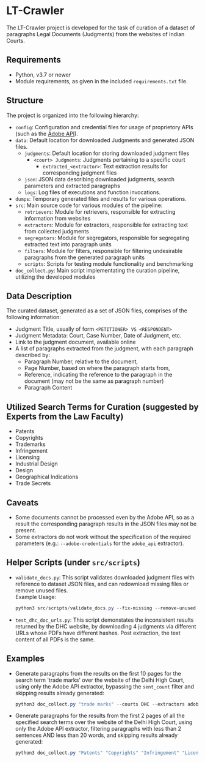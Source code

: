 # LT-Crawler

The LT-Crawler project is developed for the task of curation of a dataset of paragraphs
Legal Documents (Judgments) from the websites of Indian Courts.

## Requirements

- Python, v3.7 or newer
- Module requirements, as given in the included `requirements.txt` file.

## Structure

The project is organized into the following hierarchy:

- `config`: Configuration and credential files for usage of proprietory APIs (such as the [Adobe API](AdobePDFExtractAPI.md)).
- `data`: Default location for downloaded Judgments and generated JSON files.
  - `judgments`: Default location for storing downloaded judgment files
    - `<court> Judgments`: Judgments pertaining to a specific court
      - `extracted_<extractor>`: Text extraction results for corresponding judgment files
  - `json`: JSON data describing downloaded judgments, search parameters and extracted paragraphs
  - `logs`: Log files of executions and function invocations.
- `dumps`: Temporary generated files and results for various operations.
- `src`: Main source code for various modules of the pipeline:
  - `retrievers`: Module for retrievers, responsible for extracting information from websites
  - `extractors`: Module for extractors, responsible for extracting text from collected judgments
  - `segregators`: Module for segregators, responsible for segregating extracted text into paragraph units
  - `filters`: Module for filters, responsible for filtering undesirable paragraphs from the generated paragraph units
  - `scripts`: Scripts for testing module functionality and benchmarking
- `doc_collect.py`: Main script implementating the curation pipeline, utilizing the developed modules

## Data Description

The curated dataset, generated as a set of JSON files, comprises of the following information:

- Judgment Title, usually of form `<PETITIONER> VS <RESPONDENT>`
- Judgment Metadata: Court, Case Number, Date of Judgment, etc.
- Link to the judgment document, available online
- A list of paragraphs extracted from the judgment, with each paragraph described by:
  - Paragraph Number, relative to the document,
  - Page Number, based on where the paragraph starts from,
  - Reference, indicating the reference to the paragraph in the document (may not be the same as paragraph number)
  - Paragraph Content

## Utilized Search Terms for Curation (suggested by Experts from the Law Faculty)

- Patents
- Copyrights
- Trademarks
- Infringement
- Licensing
- Industrial Design
- Design
- Geographical Indications
- Trade Secrets

## Caveats

- Some documents cannot be processed even by the Adobe API, so as a result the corresponding paragraph
  results in the JSON files may not be present.
- Some extractors do not work without the specification of the required parameters
  (e.g.: `--adobe-credentials` for the `adobe_api` extractor).

## Helper Scripts (under `src/scripts`)

- `validate_docs.py`: This script validates downloaded judgment files with reference to dataset JSON files,
                      and can redownload missing files or remove unused files.  
    Example Usage:

    ```powershell
    python3 src/scripts/validate_docs.py --fix-missing --remove-unused
    ```

- `test_dhc_doc_urls.py`: This script demonstates the inconsistent results returned by the DHC website, by downloading 4 judgments via different URLs whose PDFs have different hashes. Post extraction, the text content of all PDFs is the same.

## Examples

- Generate paragraphs from the results on the first 10 pages for the search term 'trade marks' over the website of the Delhi High Court, using only the Adobe API extractor, bypassing the `sent_count` filter and skipping results already generated:

  ```powershell
  python3 doc_collect.py "trade marks" --courts DHC --extractors adobe_api --adobe-credentials config/pdfservices-api-credentials.json --page 1 --pages 10 --skip-existing --sent-count-min-sents 0
  ```

- Generate paragraphs for the results from the first 2 pages of all the specified search terms over the website of the Delhi High Court, using only the Adobe API extractor, filtering paragraphs with less than 2 sentences AND less than 20 words, and skipping results already generated:

  ```powershell
  python3 doc_collect.py "Patents" "Copyrights" "Infringement" "Licensing" "Industrial Design" "Trade Secrets" "Geographical Indications" "Design" "Trademarks" --courts DHC --extractors adobe_api --adobe-credentials "config/pdfservices-api-credentials.json" --page 1 --pages 2 --skip-existing --sent-count-min-sents 2 --sent-count-min-words 20
  ```
